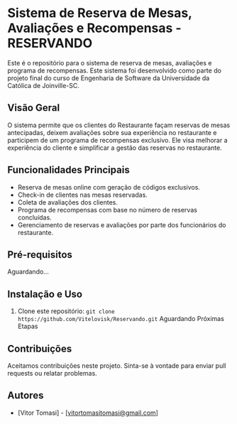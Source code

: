 # Sistema de Reserva de Mesas, Avaliações e Recompensas - RESERVANDO

Este é o repositório para o sistema de reserva de mesas, avaliações e programa de recompensas. Este sistema foi desenvolvido como parte do projeto final do curso de Engenharia de Software da Universidade da Católica de Joinville-SC.

## Visão Geral

O sistema permite que os clientes do Restaurante façam reservas de mesas antecipadas, deixem avaliações sobre sua experiência no restaurante e participem de um programa de recompensas exclusivo. Ele visa melhorar a experiência do cliente e simplificar a gestão das reservas no restaurante.

## Funcionalidades Principais

- Reserva de mesas online com geração de códigos exclusivos.
- Check-in de clientes nas mesas reservadas.
- Coleta de avaliações dos clientes.
- Programa de recompensas com base no número de reservas concluídas.
- Gerenciamento de reservas e avaliações por parte dos funcionários do restaurante.

## Pré-requisitos

Aguardando...

## Instalação e Uso

1. Clone este repositório: `git clone https://github.com/Vitelovisk/Reservando.git`
Aguardando Próximas Etapas


## Contribuições

Aceitamos contribuições neste projeto. Sinta-se à vontade para enviar pull requests ou relatar problemas.

## Autores

- [Vitor Tomasi] - [vitortomasitomasi@gmail.com]
